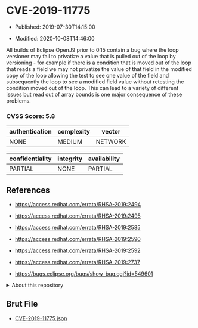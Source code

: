 # CVE-2019-11775

- Published: 2019-07-30T14:15:00

- Modified: 2020-10-08T14:46:00

All builds of Eclipse OpenJ9 prior to 0.15 contain a bug where the loop versioner may fail to privatize a value that is pulled out of the loop by versioning - for example if there is a condition that is moved out of the loop that reads a field we may not privatize the value of that field in the modified copy of the loop allowing the test to see one value of the field and subsequently the loop to see a modified field value without retesting the condition moved out of the loop. This can lead to a variety of different issues but read out of array bounds is one major consequence of these problems.

### CVSS Score: **5.8**

| authentication | complexity | vector |
| --- | --- | --- |
| NONE | MEDIUM | NETWORK |

| confidentiality | integrity | availability |
| --- | --- | --- |
| PARTIAL | NONE | PARTIAL |

## References

* https://access.redhat.com/errata/RHSA-2019:2494

* https://access.redhat.com/errata/RHSA-2019:2495

* https://access.redhat.com/errata/RHSA-2019:2585

* https://access.redhat.com/errata/RHSA-2019:2590

* https://access.redhat.com/errata/RHSA-2019:2592

* https://access.redhat.com/errata/RHSA-2019:2737

* https://bugs.eclipse.org/bugs/show_bug.cgi?id=549601

<details>
<summary>About this repository</summary> 

  This repository is part of the project [Live Hack CVE](https://github.com/Live-Hack-CVE). Main website can be found [www.live-hack.org](https://www.live-hack.org) 
  
  Made by [Sn0wAlice](https://github.com/Sn0wAlice) for the people that care about security and need to have a feed of the latest CVEs. Hope you enjoy it, don't forget to star the repo and follow me on [Twitter](https://twitter.com/Sn0wAlice) and [Github](https://github.com/Sn0wAlice). And that is my [personnal website](https://www.alice-snow.me/)

  - [Home Page](https://github.com/Live-Hack-CVE)
  - [Framework](https://github.com/Live-Hack-CVE/cve-framework)
  - [CVE database](https://github.com/Live-Hack-CVE/full_database)
  - [Changelog](https://github.com/Live-Hack-CVE/Changelog)
</details>

## Brut File

* [CVE-2019-11775.json](https://raw.githubusercontent.com/Live-Hack-CVE/full_database/main/cves/2019/CVE-2019-11775.json)

